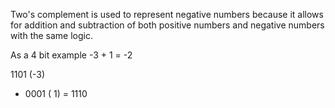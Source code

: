 Two's complement is used to represent negative numbers because it allows for addition and subtraction of both positive numbers and negative numbers with the same logic.  

As a 4 bit example -3 + 1 = -2

  1101 (-3)
+ 0001 ( 1)
= 1110